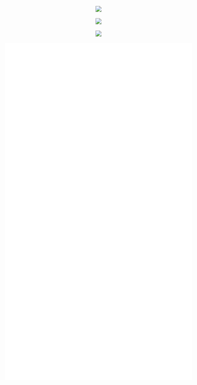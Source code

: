 <div align="center">
	<p>
		<img src="https://github-profile-trophy.vercel.app/?username=silvncr&theme=dracula&no-frame=true&column=-1">
	</p>
	<p>
		<a href="https://wakatime.com/@580a86f3-d10f-4415-ac5c-b9a0b252a2fb"><img src="https://wakatime.com/badge/user/580a86f3-d10f-4415-ac5c-b9a0b252a2fb.svg"></a>
	</p>
	<p>
		<img src="https://github-readme-stats.vercel.app/api?username=silvncr&show_icons=true&locale=en&theme=transparent&include_all_commits=true&count_private=true&role=OWNER,ORGANIZATION_MEMBER,COLLABORATOR&hide=commits,prs,issues&show=discussions_answered,reviews">
	</p>
	<p>
		<img src="https://raw.githubusercontent.com/silvncr/silvncr/main/github-metrics.svg">
	</p>
</div>
